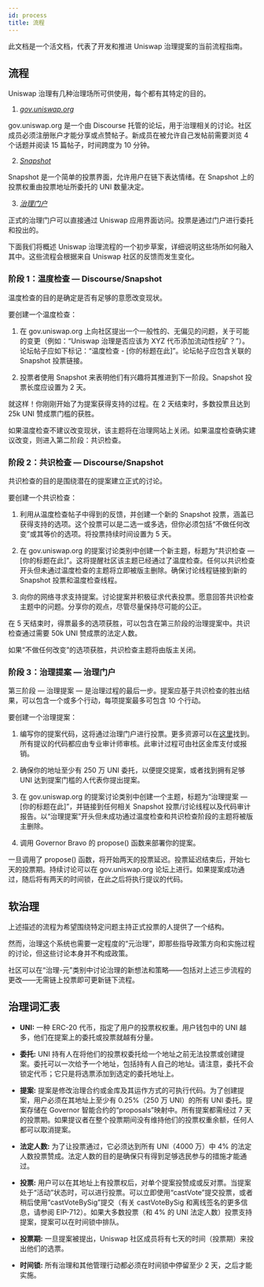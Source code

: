 ```yaml
---
id: process
title: 流程
---
```


此文档是一个活文档，代表了开发和推进 Uniswap 治理提案的当前流程指南。

## 流程

Uniswap 治理有几种治理场所可供使用，每个都有其特定的目的。

1. [_gov.uniswap.org_](https://gov.uniswap.org/)

gov.uniswap.org 是一个由 Discourse 托管的论坛，用于治理相关的讨论。社区成员必须注册账户才能分享或点赞帖子。新成员在被允许自己发帖前需要浏览 4 个话题并阅读 15 篇帖子，时间跨度为 10 分钟。

2. [_Snapshot_](https://snapshot.org/#/uniswapgovernance.eth)

Snapshot 是一个简单的投票界面，允许用户在链下表达情绪。在 Snapshot 上的投票权重由投票地址所委托的 UNI 数量决定。

3. [_治理门户_](https://app.uniswap.org/#/vote)

正式的治理门户可以直接通过 Uniswap 应用界面访问。投票是通过门户进行委托和投出的。

下面我们将概述 Uniswap 治理流程的一个初步草案，详细说明这些场所如何融入其中。这些流程会根据来自 Uniswap 社区的反馈而发生变化。

### 阶段 1：温度检查 — Discourse/Snapshot

温度检查的目的是确定是否有足够的意愿改变现状。

要创建一个温度检查：

1. 在 gov.uniswap.org 上向社区提出一个一般性的、无偏见的问题，关于可能的变更（例如：“Uniswap 治理是否应该为 XYZ 代币添加流动性挖矿？”）。论坛帖子应如下标记：“温度检查 - [你的标题在此]”。论坛帖子应包含关联的 Snapshot 投票链接。

1. 投票者使用 Snapshot 来表明他们有兴趣将其推进到下一阶段。Snapshot 投票长度应设置为 2 天。

就这样！你刚刚开始了为提案获得支持的过程。在 2 天结束时，多数投票且达到 25k UNI 赞成票门槛的获胜。

如果温度检查不建议改变现状，该主题将在治理网站上关闭。如果温度检查确实建议改变，则进入第二阶段：共识检查。

### 阶段 2：共识检查 — Discourse/Snapshot

共识检查的目的是围绕潜在的提案建立正式的讨论。

要创建一个共识检查：

1. 利用从温度检查帖子中得到的反馈，并创建一个新的 Snapshot 投票，涵盖已获得支持的选项。这个投票可以是二选一或多选，但你必须包括“不做任何改变”或其等价的选项。将投票持续时间设置为 5 天。

1. 在 gov.uniswap.org 的提案讨论类别中创建一个新主题，标题为“共识检查 — [你的标题在此]”。这将提醒社区该主题已经通过了温度检查。任何以共识检查开头但未通过温度检查的主题将立即被版主删除。确保讨论线程链接到新的 Snapshot 投票和温度检查线程。

1. 向你的网络寻求支持提案。讨论提案并积极征求代表投票。愿意回答共识检查主题中的问题。分享你的观点，尽管尽量保持尽可能的公正。

在 5 天结束时，得票最多的选项获胜，可以包含在第三阶段的治理提案中。共识检查通过需要 50k UNI 赞成票的法定人数。

如果“不做任何改变”的选项获胜，共识检查主题将由版主关闭。

### 阶段 3：治理提案 — 治理门户

第三阶段 — 治理提案 — 是治理过程的最后一步。提案应基于共识检查的胜出结果，可以包含一个或多个行动，每项提案最多可包含 10 个行动。

要创建一个治理提案：

1. 编写你的提案代码，这将通过治理门户进行投票。更多资源可以在[这里](https://compound.finance/docs/governance#propose)找到。所有提议的代码都应由专业审计师审核。此审计过程可由社区金库支付或报销。

1. 确保你的地址至少有 250 万 UNI 委托，以便提交提案，或者找到拥有足够 UNI 达到提案门槛的人代表你提出提案。

1. 在 gov.uniswap.org 的提案讨论类别中创建一个主题，标题为“治理提案 — [你的标题在此]”，并链接到任何相关 Snapshot 投票/讨论线程以及代码审计报告。以“治理提案”开头但未成功通过温度检查和共识检查阶段的主题将被版主删除。

1. 调用 Governor Bravo 的 propose() 函数来部署你的提案。

一旦调用了 propose() 函数，将开始两天的投票延迟。投票延迟结束后，开始七天的投票期。持续讨论可以在 gov.uniswap.org 论坛上进行。如果提案成功通过，随后将有两天的时间锁，在此之后将执行提议的代码。

## 软治理

上述描述的流程为希望围绕特定问题主持正式投票的人提供了一个结构。

然而，治理这个系统也需要一定程度的“元治理”，即那些指导政策方向和实施过程的讨论，但这些讨论本身并不构成政策。

社区可以在“治理-元”类别中讨论治理的新想法和策略——包括对上述三步流程的更改——无需链上投票即可更新链下流程。

## 治理词汇表

- **UNI:** 一种 ERC-20 代币，指定了用户的投票权权重。用户钱包中的 UNI 越多，他们在提案上的委托或投票就越有分量。

- **委托:** UNI 持有人在将他们的投票权委托给一个地址之前无法投票或创建提案。委托可以一次给予一个地址，包括持有人自己的地址。请注意，委托不会锁定代币；它只是将选票添加到选定的委托地址上。

- **提案:** 提案是修改治理合约或金库及其运作方式的可执行代码。为了创建提案，用户必须在其地址上至少有 0.25%（250 万 UNI）的所有 UNI 委托。提案存储在 Governor 智能合约的“proposals”映射中。所有提案都需经过 7 天的投票期。如果提议者在整个投票期间没有维持他们的投票权重余额，任何人都可以取消提案。

- **法定人数:** 为了让投票通过，它必须达到所有 UNI（4000 万）中 4% 的法定人数投票赞成。法定人数的目的是确保只有得到足够选民参与的措施才能通过。

- **投票:** 用户可以在其地址上有投票权后，对单个提案投赞成或反对票。当提案处于“活动”状态时，可以进行投票。可以立即使用“castVote”提交投票，或者稍后使用“castVoteBySig”提交（有关 castVoteBySig 和离线签名的更多信息，请参阅 EIP-712）。如果大多数投票（和 4% 的 UNI 法定人数）投票支持提案，提案可以在时间锁中排队。

- **投票期:** 一旦提案被提出，Uniswap 社区成员将有七天的时间（投票期）来投出他们的选票。

- **时间锁:** 所有治理和其他管理行动都必须在时间锁中停留至少 2 天，之后才能实施。